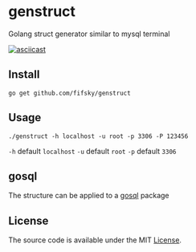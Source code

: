 # genstruct
Golang struct generator similar to mysql terminal

[![asciicast](https://asciinema.org/a/12i6QmbaUCQgPZ4o2rz5QmPVE.png)](https://asciinema.org/a/12i6QmbaUCQgPZ4o2rz5QmPVE)

## Install

```
go get github.com/fifsky/genstruct
```

## Usage

```
./genstruct -h localhost -u root -p 3306 -P 123456
```

`-h` default `localhost`
`-u` default `root`
`-p` default `3306`

## gosql

The structure can be applied to a [gosql](https://github.com/ilibs/gosql) package

## License

The source code is available under the MIT [License](/LICENSE).